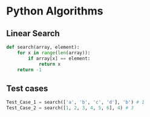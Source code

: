# Python Algorithms
## Linear Search

```python
def search(array, element):
    for x in range(len(array)):
        if array[x] == element:
            return x
    return -1
```

## Test cases

```python
Test_Case_1 = search(['a', 'b', 'c', 'd'], 'b') # 1
Test_Case_2 = search([1, 2, 3, 4, 5, 6], 4) # 3
```
